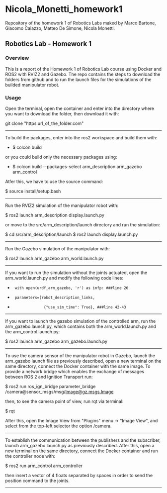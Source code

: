 # Nicola_Monetti_homework1
Repository of the homework 1 of Robotics Labs maked by Marco Bartone, Giacomo Caiazzo, Matteo De Simone, Nicola Monetti.

## Robotics Lab - Homework 1

### Overview
This is a report of the Homework 1 of Robotics Lab course using Docker and ROS2 with RVIZ2 and Gazebo. The repo contains the steps to download the folders from github and to run the launch files for the simulations of the builded manipulator robot.

### Usage

Open the terminal, open the container and enter into the directory where you want to download the folder, then download it with:

git clone "https:url_of_the_folder.com"

-------------------------------

To build the packages, enter into the ros2 workspace and build them with:

- $ colcon build

or you could build only the necessary packages using:

- $ colcon build --packages-select arm_description arm_gazebo arm_control

Atfer this, we have to use the source command:

$ source install/setup.bash

-------------------------------

Run the RVIZ2 simulation of the manipulator robot with:

$ ros2 launch arm_description display.launch.py

or move to the src/arm_description/launch directory and run the simulation:


$ cd src/arm_description/launch
$ ros2 launch display.launch.py

--------------------------------

Run the Gazebo simulation of the manipulator with:

$ ros2 launch arm_gazebo arm_world.launch.py

--------------------------------

If you want to run the simulation without the joints actuated, open the arm_world.launch.py and modify the following code lines:

-      with open(urdf_arm_gazebo, 'r') as infp: ###line 26

-      parameters=[robot_description_links,
-                   {"use_sim_time": True}, ###line 42-43

--------------------------------

If you want to launch the gazebo simulation of the controlled arm, run the arm_gazebo.launch.py, which contains both the arm_world.launch.py and the arm_control.launch.py:

$ ros2 launch arm_gazebo arm_gazebo.launch.py

--------------------------------


To use the camera sensor of the manipulator robot in Gazebo, launch the arm_gazebo launch file as previously described, open a new terminal on the same directory, connect the Docker container with the same image. To provide a network bridge which enables the exchange of messages between ROS 2 and Ignition Transport run:

$ ros2 run ros_ign_bridge parameter_bridge /camera@sensor_msgs/msg/Image@gz.msgs.Image 

then, to see the camera point of view, run rqt via terminal:

$ rqt

After this, open the Image View from "Plugins" menu -> "Image View", and select from the top-left selector the option /camera.

--------------------------------

To establish the communication between the publishers and the subscriber, launch arm_gazebo.launch.py as previously described. After this, open a new terminal on the same directory, connect the Docker container and run the controller node with:

$ ros2 run arm_control arm_controller

then insert a vector of 4 floats separated by spaces in order to send the position command to the joints.

--------------------------------


